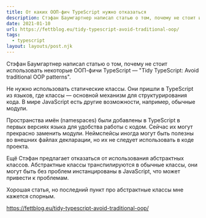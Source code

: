 ```yaml
---
title: От каких ООП-фич TypeScript нужно отказаться
description: Стэфан Баумгартнер написал статью о том, почему не стоит использовать некоторые ООП-фичи TypeScript
date: 2021-01-10
url: https://fettblog.eu/tidy-typescript-avoid-traditional-oop/
tags:
  - typescript
layout: layouts/post.njk
---
```

Стэфан Баумгартнер написал статью о том, почему не стоит использовать некоторые ООП-фичи TypeScript — "Tidy TypeScript: Avoid traditional OOP patterns".

Не нужно использовать статические классы. Они пришли в TypeScript из языков, где классы — основной механизм для структурирования кода. В мире JavaScript есть другие возможности, например, обычные модули.

Пространства имён (namespaces) были добавлены в TypeScript в первых версиях языка для удобства работы с кодом. Сейчас их могут прекрасно заменить модули. Неймспейсы иногда могут быть полезны во внешних файлах декларации, но их не следует использовать в коде проекта.

Ещё Стэфан предлагает отказаться от использования абстрактных классов. Абстрактные классы транспилируются в обычные классы, они могут быть без проблем инстанцированы в JavaScript, что может привести к проблемам.

Хорошая статья, но последний пункт про абстрактные классы мне кажется спорным.

https://fettblog.eu/tidy-typescript-avoid-traditional-oop/
